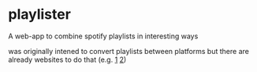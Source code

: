 # playlister

A web-app to combine spotify playlists in interesting ways


was originally intened to convert playlists between platforms
but there are already websites to do that (e.g. [1](https://www.tunemymusic.com/) [2](https://soundiiz.com/))

